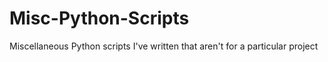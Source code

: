 # Misc-Python-Scripts
Miscellaneous Python scripts I've written that aren't for a particular project
